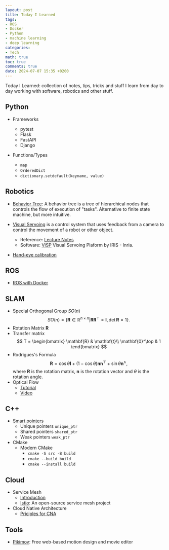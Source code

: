```yaml
---
layout: post
title: Today I Learned
tags:
- ROS
- Docker
- Python
- machine learning
- deep learning
categories:
- Tech
math: true
toc: true
comments: true
date: 2024-07-07 15:35 +0200
---
```

Today I Learned: collection of notes, tips, tricks and stuff I learn from day to day working with software, robotics and other stuff.
<!--more-->
## Python
- Frameworks
    - pytest
    - Flask
    - FastAPI
    - Django

- Functions/Types
    - `map`
    - `OrderedDict`
    - `dictionary.setdefault(keyname, value)`

## Robotics
- [Behavior Tree](https://www.behaviortree.dev/): A behavior tree is a tree of hierarchical nodes that controls the flow of execution of "tasks". Alternative to finite state machine, but more intuitive.

- [Visual Servoing](https://en.wikipedia.org/wiki/Visual_servoing) is a control system that uses feedback from a camera to control the movement of a robot or other object.
    - Reference: [Lecture Notes](https://dellaert.github.io/21S-8803MM/Readings/L7%20Visual%20Servo%20Control.pdf)
    - Software: [ViSP](https://visp.inria.fr) Visual Servoing Plaform by IRIS - Inria.  
- [Hand-eye calibration](https://campar.in.tum.de/Chair/HandEyeCalibration)

## ROS 
- [ROS with Docker](https://github.com/2b-t/docker-for-robotics)

## SLAM
- Special Orthogonal Group $SO(n)$
$$ 
\begin{equation}
SO(n) = \{\mathbf{R}\in \mathbb{R}^{n\times n} | \mathbf{R}\mathbf{R}^\top=\mathbf{I}, \det{\mathbf{R}=1}\}.
\end{equation}
$$
- Rotation Matrix $\mathbf{R}$ 
- Transfer matrix 
$$
T = 
\begin{bmatrix}
\mathbf{R} & \mathbf{t}\\
\mathbf{0}^\top & 1
\end{bmatrix}
$$
- Rodrigues's Formula
$$
\begin{equation}
\mathbf{R}=\cos\theta\mathbf{I}+(1-\cos\theta)\mathbf{n}\mathbf{n}^\top + \sin\theta \mathbf{n}^\wedge,
\end{equation}
$$
where $\mathbf{R}$ is the rotation matrix, $\mathbf{n}$ is the rotation vector and $\theta$ is the rotation angle.
- Optical Flow
    - [Tutorial](https://nanonets.com/blog/optical-flow/)
    - [Video](https://www.youtube.com/watch?v=lnXFcmLB7sM&ab_channel=FirstPrinciplesofComputerVision)

## C++
- [Smart pointers](https://medium.com/codex/everything-you-need-to-know-about-smart-pointers-in-c-3a92c9dcd532)
    - Unique pointers `unique_ptr`
    - Shared pointers `shared_ptr`
    - Weak pointers  `weak_ptr`
- CMake
    - Modern CMake
        - `cmake -S src -B build`
        - `cmake --build build`
        - `cmake --install build`

## Cloud
- Service Mesh
    - [Introduction](https://aws.amazon.com/what-is/service-mesh/#:~:text=Learn%20what%20a%20service%20mesh%20is,%20why%20you)
    - [Istio](https://istio.io/): An open-source service mesh project
- Cloud Native Architecture
    - [Priciples for CNA](https://cloud.google.com/blog/products/application-development/5-principles-for-cloud-native-architecture-what-it-is-and-how-to-master-it)

## Tools
- [Pikimov](https://pikimov.com/): Free web-based motion design and movie editor
